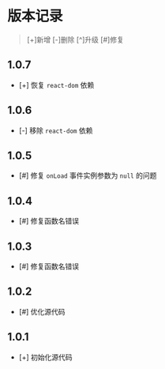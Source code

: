# 版本记录

> [+]新增 [-]删除 [^]升级 [#]修复

## 1.0.7

* [+] 恢复 `react-dom` 依赖

## 1.0.6

* [-] 移除 `react-dom` 依赖

## 1.0.5

* [#] 修复 `onLoad` 事件实例参数为 `null` 的问题

## 1.0.4

* [#] 修复函数名错误

## 1.0.3

* [#] 修复函数名错误

## 1.0.2

* [#] 优化源代码

## 1.0.1

* [+] 初始化源代码
